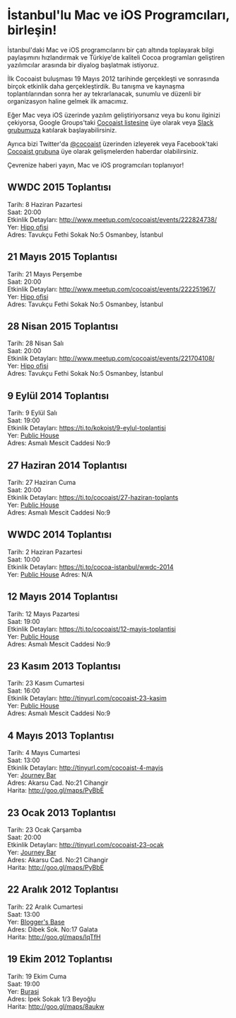 İstanbul'lu Mac ve iOS Programcıları, birleşin!
===============================================

İstanbul'daki Mac ve iOS programcılarını bir çatı altında toplayarak bilgi 
paylaşımını hızlandırmak ve Türkiye'de kaliteli Cocoa programları geliştiren 
yazılımcılar arasında bir diyalog başlatmak istiyoruz.

İlk Cocoaist buluşması 19 Mayıs 2012 tarihinde gerçekleşti ve sonrasında birçok etkinlik daha gerçekleştirdik. Bu tanışma ve kaynaşma toplantılarından sonra her ay tekrarlanacak, sunumlu ve düzenli bir organizasyon haline gelmek 
ilk amacımız.

Eğer Mac veya iOS üzerinde yazılım geliştiriyorsanız veya bu konu ilginizi çekiyorsa, 
Google Groups'taki [Cocoaist listesine](https://groups.google.com/forum/?fromgroups#!forum/cocoaist) üye olarak veya [Slack grubumuza](http://joinslack.hipolabs.com/invite/cocoaist) katılarak başlayabilirsiniz.

Ayrıca bizi Twitter'da [@cocoaist](https://twitter.com/#!cocoaist) üzerinden 
izleyerek veya Facebook'taki [Cocoaist grubuna](https://www.facebook.com/groups/cocoaist) üye olarak gelişmelerden haberdar olabilirsiniz.

Çevrenize haberi yayın, Mac ve iOS programcıları toplanıyor!

WWDC 2015 Toplantısı
-----------------------
Tarih: 8 Haziran Pazartesi  
Saat: 20:00  
Etkinlik Detayları: <http://www.meetup.com/cocoaist/events/222824738/>  
Yer: [Hipo ofisi](https://www.google.com/maps/place/Hep+%C4%B0leti%C5%9Fim/@41.0522625,28.9864632,17z/data=!4m2!3m1!1s0x0000000000000000:0x99f52bea4f803393)  
Adres: Tavukçu Fethi Sokak No:5 Osmanbey, İstanbul 

21 Mayıs 2015 Toplantısı
-----------------------
Tarih: 21 Mayıs Perşembe  
Saat: 20:00  
Etkinlik Detayları: <http://www.meetup.com/cocoaist/events/222251967/>  
Yer: [Hipo ofisi](https://www.google.com/maps/place/Hep+%C4%B0leti%C5%9Fim/@41.0522625,28.9864632,17z/data=!4m2!3m1!1s0x0000000000000000:0x99f52bea4f803393)  
Adres: Tavukçu Fethi Sokak No:5 Osmanbey, İstanbul 

28 Nisan 2015 Toplantısı
-----------------------
Tarih: 28 Nisan Salı  
Saat: 20:00  
Etkinlik Detayları: <http://www.meetup.com/cocoaist/events/221704108/>  
Yer: [Hipo ofisi](https://www.google.com/maps/place/Hep+%C4%B0leti%C5%9Fim/@41.0522625,28.9864632,17z/data=!4m2!3m1!1s0x0000000000000000:0x99f52bea4f803393)  
Adres: Tavukçu Fethi Sokak No:5 Osmanbey, İstanbul 

9 Eylül 2014 Toplantısı
-----------------------
Tarih: 9 Eylül Salı  
Saat: 19:00  
Etkinlik Detayları: <https://ti.to/kokoist/9-eylul-toplantisi>  
Yer: [Public House](https://foursquare.com/v/public-house-asmalı-mescit/523c833411d2737386e54644)  
Adres: Asmalı Mescit Caddesi No:9 

27 Haziran 2014 Toplantısı
--------------------------
Tarih: 27 Haziran Cuma  
Saat: 20:00  
Etkinlik Detayları: <https://ti.to/cocoaist/27-haziran-toplants>  
Yer: [Public House](https://foursquare.com/v/public-house-asmalı-mescit/523c833411d2737386e54644)  
Adres: Asmalı Mescit Caddesi No:9  

WWDC 2014 Toplantısı
-------------------------
Tarih: 2 Haziran Pazartesi  
Saat: 10:00  
Etkinlik Detayları: <https://ti.to/cocoa-istanbul/wwdc-2014>  
Yer: [Public House](https://foursquare.com/v/public-house-asmalı-mescit/523c833411d2737386e54644)
Adres: N/A  

12 Mayıs 2014 Toplantısı
------------------------
Tarih: 12 Mayıs Pazartesi  
Saat: 19:00  
Etkinlik Detayları: <https://ti.to/cocoaist/12-mayis-toplantisi>  
Yer: [Public House](https://foursquare.com/v/public-house-asmalı-mescit/523c833411d2737386e54644)  
Adres: Asmalı Mescit Caddesi No:9  


23 Kasım 2013 Toplantısı
------------------------
Tarih: 23 Kasım Cumartesi  
Saat: 16:00  
Etkinlik Detayları: <http://tinyurl.com/cocoaist-23-kasim>  
Yer: [Public House](https://foursquare.com/v/public-house-asmalı-mescit/523c833411d2737386e54644)  
Adres: Asmalı Mescit Caddesi No:9  


4 Mayıs 2013 Toplantısı
-----------------------
Tarih: 4 Mayıs Cumartesi  
Saat: 13:00  
Etkinlik Detayları: <http://tinyurl.com/cocoaist-4-mayis>  
Yer: [Journey Bar](http://www.journeycihangir.com)  
Adres: Akarsu Cad. No:21 Cihangir  
Harita: <http://goo.gl/maps/PyBbE>


23 Ocak 2013 Toplantısı
-----------------------
Tarih: 23 Ocak Çarşamba  
Saat: 20:00  
Etkinlik Detayları: <http://tinyurl.com/cocoaist-23-ocak>  
Yer: [Journey Bar](http://www.journeycihangir.com)  
Adres: Akarsu Cad. No:21 Cihangir  
Harita: <http://goo.gl/maps/PyBbE>


22 Aralık 2012 Toplantısı
-------------------------
Tarih: 22 Aralık Cumartesi  
Saat: 13:00  
Yer: [Blogger's Base](http://www.bloggersbase.net)  
Adres: Dibek Sok. No:17 Galata  
Harita: <http://goo.gl/maps/lqTfH>


19 Ekim 2012 Toplantısı
-----------------------
Tarih: 19 Ekim Cuma  
Saat: 19:00  
Yer: [Burasi](http://www.burasiofis.com)  
Adres: İpek Sokak 1/3 Beyoğlu  
Harita: <http://goo.gl/maps/8aukw>
